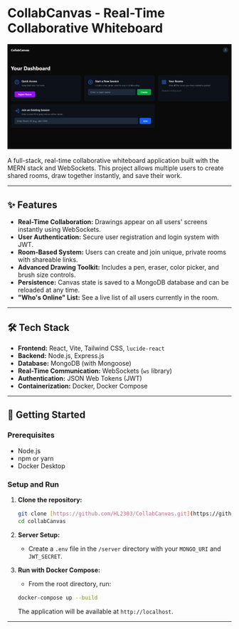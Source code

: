 # CollabCanvas - Real-Time Collaborative Whiteboard

![CollabCanvas Landing Page](./client/src/assets/images/collabcanvas-landingpage.png)

A full-stack, real-time collaborative whiteboard application built with the MERN stack and WebSockets. This project allows multiple users to create shared rooms, draw together instantly, and save their work.

---

## ✨ Features

-   **Real-Time Collaboration:** Drawings appear on all users' screens instantly using WebSockets.
-   **User Authentication:** Secure user registration and login system with JWT.
-   **Room-Based System:** Users can create and join unique, private rooms with shareable links.
-   **Advanced Drawing Toolkit:** Includes a pen, eraser, color picker, and brush size controls.
-   **Persistence:** Canvas state is saved to a MongoDB database and can be reloaded at any time.
-   **"Who's Online" List:** See a live list of all users currently in the room.

---

## 🛠️ Tech Stack

-   **Frontend:** React, Vite, Tailwind CSS, `lucide-react`
-   **Backend:** Node.js, Express.js
-   **Database:** MongoDB (with Mongoose)
-   **Real-Time Communication:** WebSockets (`ws` library)
-   **Authentication:** JSON Web Tokens (JWT)
-   **Containerization:** Docker, Docker Compose

---

## 🚀 Getting Started

### Prerequisites

-   Node.js
-   npm or yarn
-   Docker Desktop

### Setup and Run

1.  **Clone the repository:**
    ```bash
    git clone [https://github.com/HL2303/CollabCanvas.git](https://github.com/HL2303/CollabCanvas.git)
    cd collabCanvas
    ```

2.  **Server Setup:**
    - Create a `.env` file in the `/server` directory with your `MONGO_URI` and `JWT_SECRET`.

3.  **Run with Docker Compose:**
    - From the root directory, run:
    ```bash
    docker-compose up --build
    ```
    The application will be available at `http://localhost`.

---
